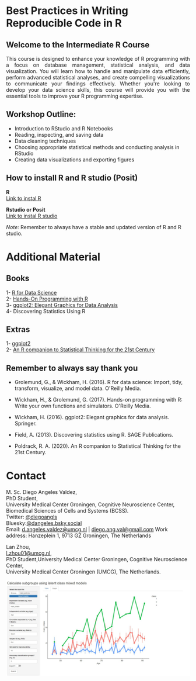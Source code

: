 # Best Practices in Writing Reproducible Code in R

## Welcome to the Intermediate R Course


<p style="text-align: justify;">
This course is designed to enhance your knowledge of R programming with a focus on database management, statistical analysis, and data visualization. You will learn how to handle and manipulate data efficiently, perform advanced statistical analyses, and create compelling visualizations to communicate your findings effectively. Whether you're looking to develop your data science skills, this course will provide you with the essential tools to improve your R programming expertise.
</p>

## Workshop Outline:

- Introduction to RStudio and R Notebooks
- Reading, inspecting, and saving data
- Data cleaning techniques
- Choosing appropriate statistical methods and conducting analysis in RStudio
- Creating data visualizations and exporting figures

## How to install R  and R studio (Posit)   

**R**   
[Link to instal R](https://cran.r-project.org/bin/windows/base/)   

**Rstudio or Posit**    
[Link to instal R studio](https://cran.r-project.org/bin/windows/base/)

*Note:* Remember to always have a stable and updated version of R and R studio.

# Additional Material 

## Books 

  
 1- [R for Data Science](https://r4ds.had.co.nz/)   
 2- [Hands-On Programming with R](https://rstudio-education.github.io/hopr/)      
 3- [ggplot2: Elegant Graphics for Data Analysis](https://ggplot2-book.org/)   
 4- Discovering Statistics Using R   
       

##  Extras  

 1- [ggplot2](https://r-graph-gallery.com/ggplot2-package.html)   
 2- [An R companion to Statistical Thinking for the 21st Century](https://statsthinking21.github.io/statsthinking21-R-site/)   
 
## Remember to always say thank you 

- Grolemund, G., & Wickham, H. (2016). R for data science: Import, tidy, transform, visualize, and model data. O'Reilly Media.

- Wickham, H., & Grolemund, G. (2017). Hands-on programming with R: Write your own functions and simulators. O'Reilly Media.

- Wickham, H. (2016). ggplot2: Elegant graphics for data analysis. Springer.

- Field, A. (2013). Discovering statistics using R. SAGE Publications.

- Poldrack, R. A. (2020). An R companion to Statistical Thinking for the 21st Century.


# Contact 

M. Sc. Diego Angeles Valdez,    
PhD Student,   
University Medical Center Groningen, Cognitive Neuroscience Center,   
Biomedical Sciences of Cells and Systems (BCSS).   
Twitter: [@diegoangls](https://twitter.com/diegoangls)  
Bluesky:[@dangeles.bsky.social](https://bsky.app/profile/dangeles.bsky.social)   
Email: d.angeles.valdez@umcg.nl  | diego.ang.val@gmail.com
Work address: Hanzeplein 1, 9713 GZ Groningen, The Netherlands

Lan Zhou,       
l.zhou01@umcg.nl,   
PhD Student,University Medical Center Groningen, Cognitive Neuroscience Center,    
University Medical Center Groningen (UMCG), The Netherlands. 

![Alt text](https://github.com/DiegoAngls/IA2BC_LCLMM/blob/main/images/6_more_classification.jpg)


